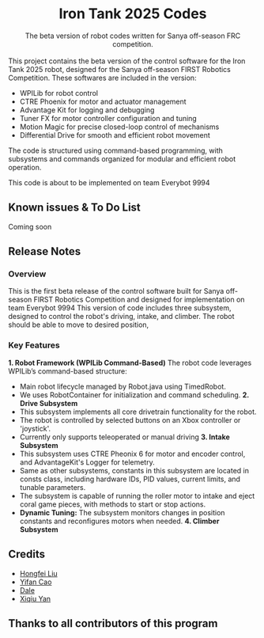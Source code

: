 <div align="center">
<h1>Iron Tank 2025 Codes</h1>
The beta version of robot codes written for Sanya off-season FRC competition.<br><br>

</div>
This project contains the beta version of the control software for the Iron Tank 2025 robot, designed for the Sanya off-season FIRST Robotics Competition. These softwares are included in the version: 

* WPILib for robot control
* CTRE Phoenix for motor and actuator management
* Advantage Kit for logging and debugging
* Tuner FX for motor controller configuration and tuning
* Motion Magic for precise closed-loop control of mechanisms
* Differential Drive for smooth and efficient robot movement

The code is structured using command-based programming, with subsystems and commands organized for modular and efficient robot operation.

This code is about to be implemented on team Everybot 9994

## Known issues & To Do List

Coming soon

## Release Notes

### Overview
This is the first beta release of the control software built for Sanya off-season FIRST Robotics Competition and designed for implementation on team Everybot 9994
This version of code includes three subsystem, designed to control the robot's driving, intake, and climber.
The robot should be able to move to desired position, 
### Key Features
**1. Robot Framework (WPILib Command-Based)**
The robot code leverages WPILib’s command-based structure:
- Main robot lifecycle managed by Robot.java using TimedRobot.
- We uses RobotContainer for initialization and command scheduling.
**2. Drive Subsystem**
- This subsystem implements all core drivetrain functionality for the robot.
- The robot is controlled by selected buttons on an Xbox controller or 'joystick'.
- Currently only supports teleoperated or manual driving
**3. Intake Subsystem**
- This subsystem uses CTRE Pheonix 6 for motor and encoder control, and AdvantageKit's Logger for telemetry.
- Same as other subsystems, constants in this subsystem are located in consts class, including hardware IDs, PID values, current limits, and tunable parameters.
- The subsystem is capable of running the roller motor to intake and eject coral game pieces, with methods to start or stop actions.
- **Dynamic Tuning:** The subsystem monitors changes in position constants and reconfigures motors when needed.
**4. Climber Subsystem**

## Credits

- [Hongfei Liu](https://github.com/AlltAWD)
- [Yifan Cao](https://github.com/MemoryArray)
- [Dale](https://github.com/Dale-D-A)
- [Xiqiu Yan](https://github.com/KuanYan666)

## Thanks to all contributors of this program
